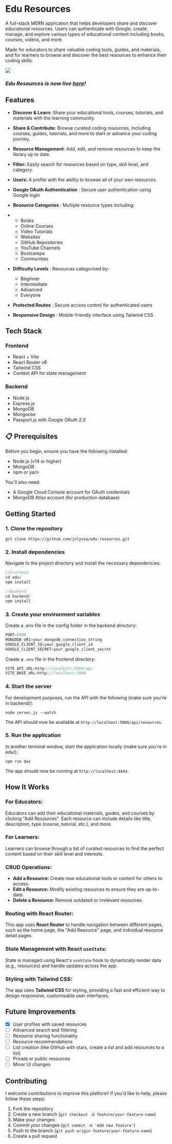# **Edu Resources**

A full-stack MERN application that helps developers share and discover educational resources. Users can authenticate with Google, create, manage, and explore various types of educational content including books, courses, videos, and more.

Made for educators to share valuable coding tools, guides, and materials, and for learners to browse and discover the best resources to enhance their coding skills.


![](assets/20250106_032040_image.png)

### *Edu Resources is now live [here](https://eduresources.site/)!*

## **Features**

* **Discover & Learn:** Share your educational tools, courses, tutorials, and materials with the learning community.
* **Share & Contribute:** Browse curated coding resources, including courses, guides, tutorials, and more to start or advance your coding journey.
* **Resource Management**: Add, edit, and remove resources to keep the library up to date.
* **Filter:** Easily search for resources based on type, skill level, and category.
* **Users:** A profile with the ability to browse all of your own resources.
* **Google OAuth Authentication** : Secure user authentication using Google login
* **Resource Categories** : Multiple resource types including:
* * Books
  * Online Courses
  * Video Tutorials
  * Websites
  * GitHub Repositories
  * YouTube Channels
  * Bootcamps
  * Communities
* **Difficulty Levels** : Resources categorised by:

  * Beginner
  * Intermediate
  * Advanced
  * Everyone
* **Protected Routes** : Secure access control for authenticated users
* **Responsive Design** : Mobile-friendly interface using Tailwind CSS

## **Tech Stack**

### Frontend

* React + Vite
* React Router v6
* Tailwind CSS
* Context API for state management

### Backend

* Node.js
* Express.js
* MongoDB
* Mongoose
* Passport.js with Google OAuth 2.0

## 📋 Prerequisites

Before you begin, ensure you have the following installed:

* Node.js (v14 or higher)
* MongoDB
* npm or yarn

You'll also need:

* A Google Cloud Console account for OAuth credentials
* MongoDB Atlas account (for production database)

## **Getting Started**

### 1. Clone the repository

`git clone https://github.com/jolyssa/edu-resources.git`

### 2. Install dependencies

Navigate to the project directory and install the necessary dependencies:

```js
//Frontend
cd edu/
npm install

//Backend
cd backend/
npm install
```

### 3. Create your environment variables

Create a .env file in the config folder in the backend directory:

```js
PORT=5000
MONGODB_URI=your_mongodb_connection_string
GOOGLE_CLIENT_ID=your_google_client_id
GOOGLE_CLIENT_SECRET=your_google_client_secret
```

Create a `.env` file in the frontend directory:

```js
VITE_API_URL=http://localhost:5000/api
VITE_BASE_URL=http://localhost:5000
```

### 4. Start the server

For development purposes, run the API with the following (make sure you're in backend/):

`node server.js --watch`

The API should now be available at `http://localhost:5000/api/resources`.

### 5. Run the application

In another terminal window, start the application locally (make sure you're in edu/):

`npm run dev`

The app should now be running at `http://localhost:4444`.

## **How It Works**

### **For Educators:**

Educators can add their educational materials, guides, and courses by clicking "Add Resources". Each resource can include details like title, description, type (course, tutorial, etc.), and more.

### **For Learners:**

Learners can browse through a list of curated resources to find the perfect content based on their skill level and interests.

### **CRUD Operations:**

* **Add a Resource:** Create new educational tools or content for others to access.
* **Edit a Resource:** Modify existing resources to ensure they are up-to-date.
* **Delete a Resource:** Remove outdated or irrelevant resources.

### **Routing with React Router:**

This app uses **React Router** to handle navigation between different pages, such as the home page, the "Add Resource" page, and individual resource detail pages.

### **State Management with React `useState`:**

State is managed using React's `useState` hook to dynamically render data (e.g., resources) and handle updates across the app.

### **Styling with Tailwind CSS:**

The app uses **Tailwind CSS** for styling, providing a fast and efficient way to design responsive, customisable user interfaces.

## Future Improvements

* [X] User profiles with saved resources
* [ ] Advanced search and filtering
* [ ] Resource sharing functionality
* [ ] Resource recommendations
* [ ] List creation (like GitHub with stars, create a list and add resources to a list)
* [ ] Private or public resources
* [ ] Minor UI changes

## Contributing

I welcome contributions to improve this platform! If you'd like to help, please follow these steps:

1. Fork the repository
2. Create a new branch (`git checkout -b feature/your-feature-name`)
3. Make your changes
4. Commit your changes (`git commit -m 'Add new feature'`)
5. Push to the branch (`git push origin feature/your-feature-name`)
6. Create a pull request
